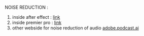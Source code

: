 NOISE REDUCTION :

  1. inside after effect : [link](https://youtu.be/WroQgGhn02I?si=6BgLUCynqhS4v7cq)
  2. inside premier pro : [link](https://youtu.be/DuEuLjH01I4?si=oDDZ9UndFc8M76pW)
  3. other webside for noise reduction of audio [adobe.podcast.ai](https://podcast.adobe.com/enhance)
